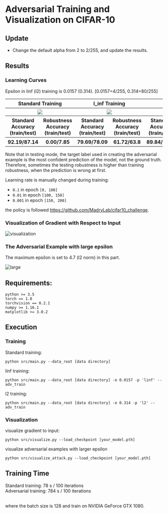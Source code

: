 # Adversarial Training and Visualization on CIFAR-10


## Update

* Change the default alpha from 2 to 2/255, and update the results.

## Results

### Learning Curves

Epsilon in linf (l2) training is 0.0157 (0.314). [0.0157=4/255, 0.314=80/255]

<table border=0 width="50px" >
    <tbody> 
    <tr>    
        <th colspan="2" align="center"> <strong>Standard Training</strong> </th>
        <th colspan="2" align="center"> <strong>l_inf Training</strong> </th>
        <th colspan="2" align="center"> <strong>l_2 Training</strong></th>
    </tr>
    <tr>
        <th colspan="2" align="center"> <img src="https://github.com/louis2889184/adversarial_training/blob/master/cifar-10/img/cifar_learning_curve_std.jpg"> </th>
        <th colspan="2" align="center"> <img src="https://github.com/louis2889184/adversarial_training/blob/master/cifar-10/img/cifar_learning_curve_linf.jpg"> </th>
        <th colspan="2" align="center"> <img src="https://github.com/louis2889184/adversarial_training/blob/master/cifar-10/img/cifar_learning_curve_l2.jpg"> </th>
    </tr>
    <tr>
        <th colspan="1" align="center"> <strong>Standard Accuracy</strong> <br/> (train/test) </th>
        <th colspan="1" align="center"> <strong>Robustness Accuracy</strong> <br/> (train/test) </th>
        <th colspan="1" align="center"> <strong>Standard Accuracy</strong> <br/> (train/test) </th>
        <th colspan="1" align="center"> <strong>Robustness Accuracy</strong> <br/> (train/test) </th>
        <th colspan="1" align="center"> <strong>Standard Accuracy</strong> <br/> (train/test) </th>
        <th colspan="1" align="center"> <strong>Robustness Accuracy</strong> <br/> (train/test) </th>
    </tr>
    <tr>
        <th colspan="1" align="center"> 92.19/87.14 </th>
        <th colspan="1" align="center"> 0.00/7.85 </th>
        <th colspan="1" align="center"> 79.69/78.09 </th>
        <th colspan="1" align="center"> 61.72/63.8 </th>
        <th colspan="1" align="center"> 89.84/85.39 </th>
        <th colspan="1" align="center"> 76.56/77.76 </th>
    </tr>
    </tbody>
</table>

Note that in testing mode, the target label used in creating the adversarial example is the most confident prediction of the model, not the ground truth. Therefore, sometimes the testing robustness is higher than training robustness, when the prediction is wrong at first. <br/>

Learning rate is manually changed during training: <br/>

* `0.1` in epoch `[0, 100]`
* `0.01` in epoch `[100, 150]`
* `0.001` in epoch `[150, 200]`

the policy is followed https://github.com/MadryLab/cifar10_challenge.

### Visualization of Gradient with Respect to Input

![visualization](https://github.com/louis2889184/adversarial_training/blob/master/cifar-10/img/cifar_grad_default.jpg)

### The Adversarial Example with large epsilon

The maximum epsilon is set to 4.7 (l2 norm) in this part.

![large](https://github.com/louis2889184/adversarial_training/blob/master/cifar-10/img/cifar_large_l2_default.jpg)


## Requirements:
```
python >= 3.5
torch == 1.0
torchvision == 0.2.1
numpy >= 1.16.1
matplotlib >= 3.0.2
```

## Execution

### Training

Standard training: <br/>

```
python src/main.py --data_root [data directory]
```

linf training: <br/>

```
python src/main.py --data_root [data directory] -e 0.0157 -p 'linf' --adv_train
```

l2 training: <br/>

```
python src/main.py --data_root [data directory] -e 0.314 -p 'l2' --adv_train
```

### Visualization

visualize gradient to input: <br/>

```
python src/visualize.py --load_checkpoint [your_model.pth]
```

visualize adversarial examples with larger epsilon <br/>

```
python src/visualize_attack.py --load_checkpoint [your_model.pth]
```

## Training Time

Standard training: 78 s / 100 iterations <br/>
Adversarial training: 784 s / 100 iterations <br/> <br/>

where the batch size is 128 and train on NVIDIA GeForce GTX 1080.
